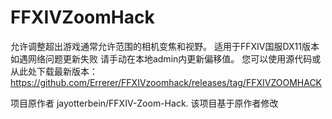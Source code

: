 # FFXIVZoomHack
允许调整超出游戏通常允许范围的相机变焦和视野。
适用于FFXIV国服DX11版本
如遇网络问题更新失败 请手动在本地admin内更新偏移值。
您可以使用源代码或从此处下载最新版本：https://github.com/Errerer/FFXIVzoomhack/releases/tag/FFXIVZOOMHACK


项目原作者 jayotterbein/FFXIV-Zoom-Hack.
该项目基于原作者修改

